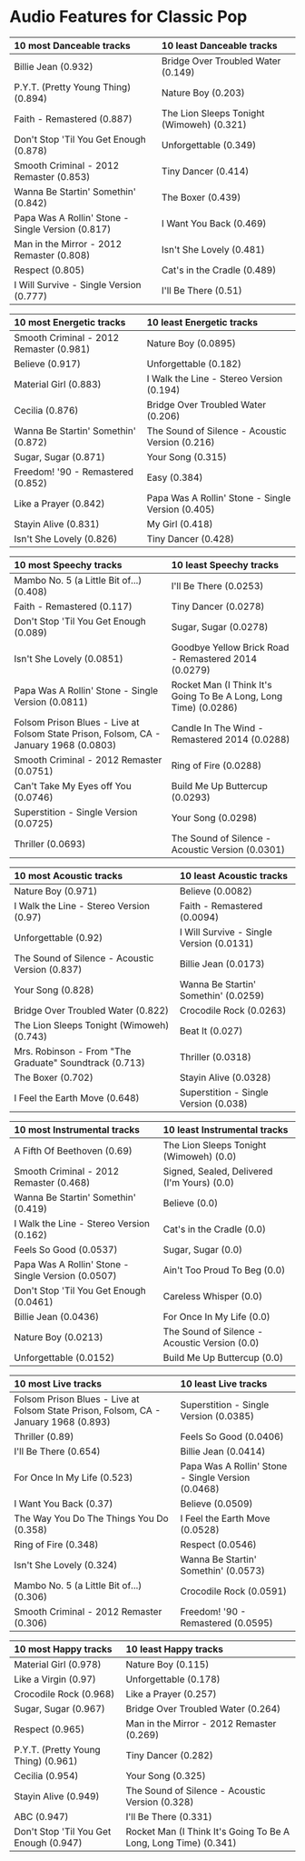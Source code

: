 # Audio Features for Classic Pop
| 10 most Danceable tracks | 10 least Danceable tracks |
|:---|:---|
| Billie Jean (0.932) | Bridge Over Troubled Water (0.149) |
| P.Y.T. (Pretty Young Thing) (0.894) | Nature Boy (0.203) |
| Faith - Remastered (0.887) | The Lion Sleeps Tonight (Wimoweh) (0.321) |
| Don't Stop 'Til You Get Enough (0.878) | Unforgettable (0.349) |
| Smooth Criminal - 2012 Remaster (0.853) | Tiny Dancer (0.414) |
| Wanna Be Startin' Somethin' (0.842) | The Boxer (0.439) |
| Papa Was A Rollin' Stone - Single Version (0.817) | I Want You Back (0.469) |
| Man in the Mirror - 2012 Remaster (0.808) | Isn't She Lovely (0.481) |
| Respect (0.805) | Cat's in the Cradle (0.489) |
| I Will Survive - Single Version (0.777) | I'll Be There (0.51) |

| 10 most Energetic tracks | 10 least Energetic tracks |
|:---|:---|
| Smooth Criminal - 2012 Remaster (0.981) | Nature Boy (0.0895) |
| Believe (0.917) | Unforgettable (0.182) |
| Material Girl (0.883) | I Walk the Line - Stereo Version (0.194) |
| Cecilia (0.876) | Bridge Over Troubled Water (0.206) |
| Wanna Be Startin' Somethin' (0.872) | The Sound of Silence - Acoustic Version (0.216) |
| Sugar, Sugar (0.871) | Your Song (0.315) |
| Freedom! '90 - Remastered (0.852) | Easy (0.384) |
| Like a Prayer (0.842) | Papa Was A Rollin' Stone - Single Version (0.405) |
| Stayin Alive (0.831) | My Girl (0.418) |
| Isn't She Lovely (0.826) | Tiny Dancer (0.428) |

| 10 most Speechy tracks | 10 least Speechy tracks |
|:---|:---|
| Mambo No. 5 (a Little Bit of...) (0.408) | I'll Be There (0.0253) |
| Faith - Remastered (0.117) | Tiny Dancer (0.0278) |
| Don't Stop 'Til You Get Enough (0.089) | Sugar, Sugar (0.0278) |
| Isn't She Lovely (0.0851) | Goodbye Yellow Brick Road - Remastered 2014 (0.0279) |
| Papa Was A Rollin' Stone - Single Version (0.0811) | Rocket Man (I Think It's Going To Be A Long, Long Time) (0.0286) |
| Folsom Prison Blues - Live at Folsom State Prison, Folsom, CA - January 1968 (0.0803) | Candle In The Wind - Remastered 2014 (0.0288) |
| Smooth Criminal - 2012 Remaster (0.0751) | Ring of Fire (0.0288) |
| Can't Take My Eyes off You (0.0746) | Build Me Up Buttercup (0.0293) |
| Superstition - Single Version (0.0725) | Your Song (0.0298) |
| Thriller (0.0693) | The Sound of Silence - Acoustic Version (0.0301) |

| 10 most Acoustic tracks | 10 least Acoustic tracks |
|:---|:---|
| Nature Boy (0.971) | Believe (0.0082) |
| I Walk the Line - Stereo Version (0.97) | Faith - Remastered (0.0094) |
| Unforgettable (0.92) | I Will Survive - Single Version (0.0131) |
| The Sound of Silence - Acoustic Version (0.837) | Billie Jean (0.0173) |
| Your Song (0.828) | Wanna Be Startin' Somethin' (0.0259) |
| Bridge Over Troubled Water (0.822) | Crocodile Rock (0.0263) |
| The Lion Sleeps Tonight (Wimoweh) (0.743) | Beat It (0.027) |
| Mrs. Robinson - From "The Graduate" Soundtrack (0.713) | Thriller (0.0318) |
| The Boxer (0.702) | Stayin Alive (0.0328) |
| I Feel the Earth Move (0.648) | Superstition - Single Version (0.038) |

| 10 most Instrumental tracks | 10 least Instrumental tracks |
|:---|:---|
| A Fifth Of Beethoven (0.69) | The Lion Sleeps Tonight (Wimoweh) (0.0) |
| Smooth Criminal - 2012 Remaster (0.468) | Signed, Sealed, Delivered (I'm Yours) (0.0) |
| Wanna Be Startin' Somethin' (0.419) | Believe (0.0) |
| I Walk the Line - Stereo Version (0.162) | Cat's in the Cradle (0.0) |
| Feels So Good (0.0537) | Sugar, Sugar (0.0) |
| Papa Was A Rollin' Stone - Single Version (0.0507) | Ain't Too Proud To Beg (0.0) |
| Don't Stop 'Til You Get Enough (0.0461) | Careless Whisper (0.0) |
| Billie Jean (0.0436) | For Once In My Life (0.0) |
| Nature Boy (0.0213) | The Sound of Silence - Acoustic Version (0.0) |
| Unforgettable (0.0152) | Build Me Up Buttercup (0.0) |

| 10 most Live tracks | 10 least Live tracks |
|:---|:---|
| Folsom Prison Blues - Live at Folsom State Prison, Folsom, CA - January 1968 (0.893) | Superstition - Single Version (0.0385) |
| Thriller (0.89) | Feels So Good (0.0406) |
| I'll Be There (0.654) | Billie Jean (0.0414) |
| For Once In My Life (0.523) | Papa Was A Rollin' Stone - Single Version (0.0468) |
| I Want You Back (0.37) | Believe (0.0509) |
| The Way You Do The Things You Do (0.358) | I Feel the Earth Move (0.0528) |
| Ring of Fire (0.348) | Respect (0.0546) |
| Isn't She Lovely (0.324) | Wanna Be Startin' Somethin' (0.0573) |
| Mambo No. 5 (a Little Bit of...) (0.306) | Crocodile Rock (0.0591) |
| Smooth Criminal - 2012 Remaster (0.306) | Freedom! '90 - Remastered (0.0595) |

| 10 most Happy tracks | 10 least Happy tracks |
|:---|:---|
| Material Girl (0.978) | Nature Boy (0.115) |
| Like a Virgin (0.97) | Unforgettable (0.178) |
| Crocodile Rock (0.968) | Like a Prayer (0.257) |
| Sugar, Sugar (0.967) | Bridge Over Troubled Water (0.264) |
| Respect (0.965) | Man in the Mirror - 2012 Remaster (0.269) |
| P.Y.T. (Pretty Young Thing) (0.961) | Tiny Dancer (0.282) |
| Cecilia (0.954) | Your Song (0.325) |
| Stayin Alive (0.949) | The Sound of Silence - Acoustic Version (0.328) |
| ABC (0.947) | I'll Be There (0.331) |
| Don't Stop 'Til You Get Enough (0.947) | Rocket Man (I Think It's Going To Be A Long, Long Time) (0.341) |
